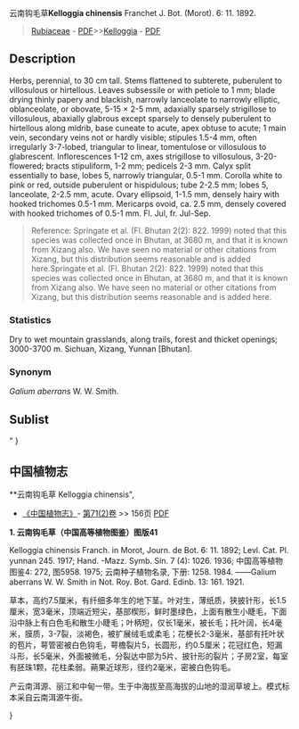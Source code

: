 云南钩毛草**Kelloggia chinensis** Franchet J. Bot. (Morot). 6: 11. 1892.

> [Rubiaceae](http://www.iplant.cn/info/Rubiaceae?t=foc) - [PDF](http://www.iplant.cn/foc/pdf/Rubiaceae.pdf)>>[Kelloggia](http://www.iplant.cn/info/Kelloggia?t=foc) - [PDF](http://www.iplant.cn/foc/pdf/Kelloggia.pdf)

## Description

Herbs, perennial, to 30 cm tall. Stems flattened to subterete, puberulent to villosulous or hirtellous. Leaves subsessile or with petiole to 1 mm; blade drying thinly papery and blackish, narrowly lanceolate to narrowly elliptic, oblanceolate, or obovate, 5-15 × 2-5 mm, adaxially sparsely strigillose to villosulous, abaxially glabrous except sparsely to densely puberulent to hirtellous along midrib, base cuneate to acute, apex obtuse to acute; 1 main vein, secondary veins not or hardly visible; stipules 1.5-4 mm, often irregularly 3-7-lobed, triangular to linear, tomentulose or villosulous to glabrescent. Inflorescences 1-12 cm, axes strigillose to villosulous, 3-20-flowered; bracts stipuliform, 1-2 mm; pedicels 2-3 mm. Calyx split essentially to base, lobes 5, narrowly triangular, 0.5-1 mm. Corolla white to pink or red, outside puberulent or hispidulous; tube 2-2.5 mm; lobes 5, lanceolate, 2-2.5 mm, acute. Ovary ellipsoid, 1-1.5 mm, densely hairy with hooked trichomes 0.5-1 mm. Mericarps ovoid, ca. 2.5 mm, densely covered with hooked trichomes of 0.5-1 mm. Fl. Jul, fr. Jul-Sep.


> Reference: 
> Springate et al. (Fl. Bhutan 2(2): 822. 1999) noted that this species was collected once in Bhutan, at 3680 m, and that it is known from Xizang also. We have seen no material or other citations from Xizang, but this distribution seems reasonable and is added here.Springate et al. (Fl. Bhutan 2(2): 822. 1999) noted that this species was collected once in Bhutan, at 3680 m, and that it is known from Xizang also. We have seen no material or other citations from Xizang, but this distribution seems reasonable and is added here.

### Statistics
Dry to wet mountain grasslands, along trails, forest and thicket openings; 3000-3700 m. Sichuan, Xizang, Yunnan [Bhutan].

### Synonym
*Galium aberrans* W. W. Smith.


## Sublist
"
}
## 中国植物志

**云南钩毛草 Kelloggia chinensis",

* [《中国植物志》](http://www.iplant.cn/frps)- [第71(2)卷](http://www.iplant.cn/frps/vol/71(2)) >> 156页 [PDF](http://www.iplant.cn/frps/pdf/71(2)/156.pdf)


**1. 云南钩毛草（中国高等植物图鉴）图版41**

Kelloggia chinensis Franch. in Morot, Journ. de Bot. 6: 11. 1892; Levl. Cat. Pl. yunnan 245. 1917; Hand. -Mazz. Symb. Sin. 7 (4): 1026. 1936; 中国高等植物图鉴4: 272, 图5958. 1975; 云南种子植物名录, 下册: 1258. 1984. ——Galium aberrans W. W. Smith in Not. Roy. Bot. Gard. Edinb. 13: 161. 1921.

草本，高约7.5厘米，有纤细多年生的地下茎。叶对生，薄纸质，狭披针形，长1.5厘米，宽3毫米，顶端近短尖，基部楔形，鲜时墨绿色，上面有散生小睫毛，下面沿中脉上有白色毛和散生小睫毛；叶柄短，仅长1毫米，被长毛；托叶阔，长4毫米，膜质，3-7裂，淡褐色，被扩展绒毛或柔毛；花梗长2-3毫米，基部有托叶状的苞片，萼管密被白色钩毛，萼檐裂片5，长圆形，约0.5厘米；花冠红色，短漏斗形，长5毫米，外面被微毛，分裂达中部为5片、披针形的裂片；子房2室，每室有胚珠1颗，花柱柔弱。蒴果近球形，径约2毫米，密被白色钩毛。

产云南洱源、丽江和中甸一带。生于中海拔至高海拔的山地的湿润草坡上。模式标本采自云南洱源牛街。

}